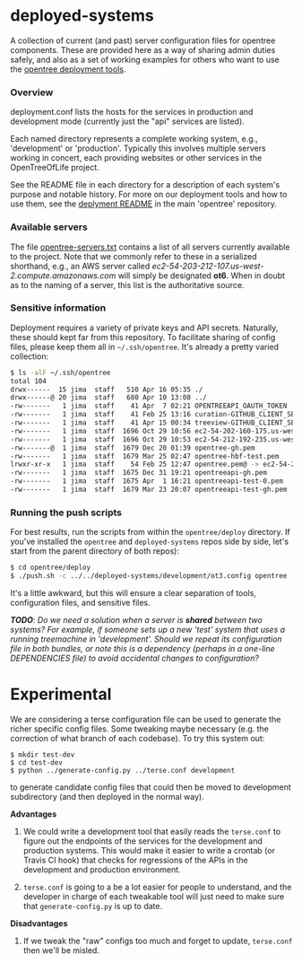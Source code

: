 deployed-systems
================

A collection of current (and past) server configuration files for opentree components. These are provided here as a way of sharing admin duties safely, and also as a set of working examples for others who want to use the [opentree deployment tools](https://github.com/OpenTreeOfLife/opentree/tree/master/deploy).

### Overview

deployment.conf lists the hosts for the services in production and
development mode (currently just the "api" services are listed).

Each named directory represents a complete working system, e.g., 'development' or 'production'. Typically this involves multiple servers working in concert, each providing websites or other services in the OpenTreeOfLife project. 

See the README file in each directory for a description of each system's purpose and notable history. For more on our deployment tools and how to use them, see the [deplyment README](https://github.com/OpenTreeOfLife/opentree/tree/master/deploy) in the main 'opentree' repository.

### Available servers

The file [opentree-servers.txt](https://github.com/OpenTreeOfLife/deployed-systems/blob/master/opentree-servers.txt) contains a list of all servers currently available to the project. Note that we commonly refer to these in a serialized shorthand, e.g., an AWS server called _ec2-54-203-212-107.us-west-2.compute.amazonaws.com_ will simply be designated **ot6**. When in doubt as to the naming of a server, this list is the authoritative source.

### Sensitive information

Deployment requires a variety of private keys and API secrets. Naturally, these should kept far from this repository. To facilitate sharing of config files, please keep them all in ```~/.ssh/opentree```. It's already a pretty varied collection:

```bash
$ ls -alF ~/.ssh/opentree
total 104
drwx------  15 jima  staff   510 Apr 16 05:35 ./
drwx------@ 20 jima  staff   680 Apr 10 13:08 ../
-rw-------   1 jima  staff    41 Apr  7 02:21 OPENTREEAPI_OAUTH_TOKEN
-rw-------   1 jima  staff    41 Feb 25 13:16 curation-GITHUB_CLIENT_SECRET-dev.opentreeoflife.org
-rw-------   1 jima  staff    41 Apr 15 00:34 treeview-GITHUB_CLIENT_SECRET-dev.opentreeoflife.org
-rw-------   1 jima  staff  1696 Oct 29 10:56 ec2-54-202-160-175.us-west-2.compute.amazonaws.com.pem
-rw-------   1 jima  staff  1696 Oct 29 10:53 ec2-54-212-192-235.us-west-2.compute.amazonaws.com.pem
-rw-------@  1 jima  staff  1679 Dec 20 01:39 opentree-gh.pem
-rw-------   1 jima  staff  1679 Mar 25 02:47 opentree-hbf-test.pem
lrwxr-xr-x   1 jima  staff    54 Feb 25 12:47 opentree.pem@ -> ec2-54-202-160-175.us-west-2.compute.amazonaws.com.pem
-rw-------   1 jima  staff  1675 Dec 31 19:21 opentreeapi-gh.pem
-rw-------   1 jima  staff  1675 Apr  1 16:21 opentreeapi-test-0.pem
-rw-------   1 jima  staff  1679 Mar 23 20:07 opentreeapi-test-gh.pem
```


### Running the push scripts

For best results, run the scripts from within the ```opentree/deploy``` directory. If you've installed the ```opentree``` and ```deployed-systems``` repos side by side, let's start from the parent directory of both repos):

```bash
$ cd opentree/deploy
$ ./push.sh -c ../../deployed-systems/development/ot3.config opentree
```

It's a little awkward, but this will ensure a clear separation of tools, configuration files, and sensitive files.

_**TODO**: Do we need a solution when a server is **shared** between two systems? For example, if someone sets up a new 'test' system that uses a running treemachine in 'development'. Should we repeat its configuration file in both bundles, or note this is a dependency (perhaps in a one-line DEPENDENCIES file) to avoid accidental changes to configuration?_


# Experimental

We are considering a terse configuration file can be used to generate the richer specific
config files. Some tweaking maybe necessary (e.g. the correction of what branch of each codebase).  To try this system out:

    $ mkdir test-dev
    $ cd test-dev
    $ python ../generate-config.py ../terse.conf development

to generate candidate config files that could then be moved to development subdirectory (and then
deployed in the normal way). 

**Advantages**

1. We could write a development tool that easily reads the ```terse.conf``` to figure out
the endpoints of the services for the development and production systems. This would make it easier to
write a crontab (or Travis CI hook) that checks for regressions of the APIs in the development and 
production environment.

1. ```terse.conf``` is going to a be a lot easier for people to understand, and the developer in charge
of each tweakable tool will just need to make sure that ```generate-config.py``` is up to date.

**Disadvantages**

1. If we tweak the "raw" configs too much and forget to update, ```terse.conf``` then we'll be misled.

